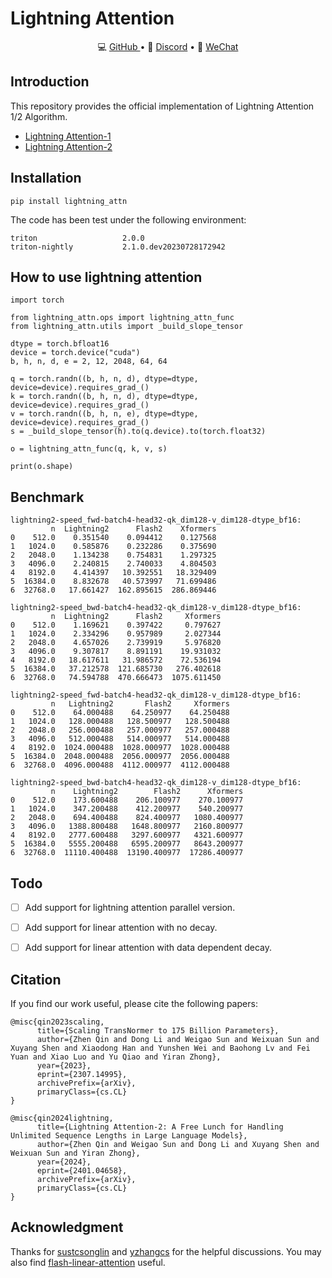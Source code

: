 # Lightning Attention

<p align="center">
💻 <a href="https://github.com/OpenNLPLab/lightning-attention" target="_blank">GitHub </a> •
💬 <a href="https://discord.gg/JEU3nTcWKC" target="_blank">Discord</a> •
💬 <a href="./images/contact_me_qr.png" target="_blank">WeChat</a>
</p>

## Introduction
This repository provides the official implementation of Lightning Attention 1/2 Algorithm.

- [Lightning Attention-1](https://arxiv.org/abs/2307.14995)
- [Lightning Attention-2](https://arxiv.org/abs/2401.04658)


## Installation
```
pip install lightning_attn
```
The code has been test under the following environment:
```
triton                   2.0.0
triton-nightly           2.1.0.dev20230728172942
```

## How to use lightning attention
```
import torch

from lightning_attn.ops import lightning_attn_func
from lightning_attn.utils import _build_slope_tensor

dtype = torch.bfloat16
device = torch.device("cuda")
b, h, n, d, e = 2, 12, 2048, 64, 64

q = torch.randn((b, h, n, d), dtype=dtype, device=device).requires_grad_()
k = torch.randn((b, h, n, d), dtype=dtype, device=device).requires_grad_()
v = torch.randn((b, h, n, e), dtype=dtype, device=device).requires_grad_()
s = _build_slope_tensor(h).to(q.device).to(torch.float32)

o = lightning_attn_func(q, k, v, s)

print(o.shape)
```

## Benchmark
```
lightning2-speed_fwd-batch4-head32-qk_dim128-v_dim128-dtype_bf16:
         n  Lightning2      Flash2    Xformers
0    512.0    0.351540    0.094412    0.127568
1   1024.0    0.585876    0.232286    0.375690
2   2048.0    1.134238    0.754831    1.297325
3   4096.0    2.240815    2.740033    4.804503
4   8192.0    4.414397   10.392551   18.329409
5  16384.0    8.832678   40.573997   71.699486
6  32768.0   17.661427  162.895615  286.869446

lightning2-speed_bwd-batch4-head32-qk_dim128-v_dim128-dtype_bf16:
         n  Lightning2      Flash2     Xformers
0    512.0    1.169621    0.397422     0.797627
1   1024.0    2.334296    0.957989     2.027344
2   2048.0    4.657026    2.739919     5.976820
3   4096.0    9.307817    8.891191    19.931032
4   8192.0   18.617611   31.986572    72.536194
5  16384.0   37.212578  121.685730   276.402618
6  32768.0   74.594788  470.666473  1075.611450

lightning2-speed_fwd-batch4-head32-qk_dim128-v_dim128-dtype_bf16:
         n   Lightning2       Flash2     Xformers
0    512.0    64.000488    64.250977    64.250488
1   1024.0   128.000488   128.500977   128.500488
2   2048.0   256.000488   257.000977   257.000488
3   4096.0   512.000488   514.000977   514.000488
4   8192.0  1024.000488  1028.000977  1028.000488
5  16384.0  2048.000488  2056.000977  2056.000488
6  32768.0  4096.000488  4112.000977  4112.000488

lightning2-speed_bwd-batch4-head32-qk_dim128-v_dim128-dtype_bf16:
         n    Lightning2        Flash2      Xformers
0    512.0    173.600488    206.100977    270.100977
1   1024.0    347.200488    412.200977    540.200977
2   2048.0    694.400488    824.400977   1080.400977
3   4096.0   1388.800488   1648.800977   2160.800977
4   8192.0   2777.600488   3297.600977   4321.600977
5  16384.0   5555.200488   6595.200977   8643.200977
6  32768.0  11110.400488  13190.400977  17286.400977
```

## Todo

- [ ] Add support for lightning attention parallel version.
- [ ] Add support for linear attention with no decay.
- [ ] Add support for linear attention with data dependent decay.


## Citation
If you find our work useful, please cite the following papers:
```
@misc{qin2023scaling,
      title={Scaling TransNormer to 175 Billion Parameters},
      author={Zhen Qin and Dong Li and Weigao Sun and Weixuan Sun and Xuyang Shen and Xiaodong Han and Yunshen Wei and Baohong Lv and Fei Yuan and Xiao Luo and Yu Qiao and Yiran Zhong},
      year={2023},
      eprint={2307.14995},
      archivePrefix={arXiv},
      primaryClass={cs.CL}
}

@misc{qin2024lightning,
      title={Lightning Attention-2: A Free Lunch for Handling Unlimited Sequence Lengths in Large Language Models},
      author={Zhen Qin and Weigao Sun and Dong Li and Xuyang Shen and Weixuan Sun and Yiran Zhong},
      year={2024},
      eprint={2401.04658},
      archivePrefix={arXiv},
      primaryClass={cs.CL}
}

```

## Acknowledgment

Thanks for [sustcsonglin](https://github.com/sustcsonglin) and [yzhangcs](https://github.com/yzhangcs) for the helpful discussions. You may also find [flash-linear-attention](https://github.com/sustcsonglin/flash-linear-attention) useful.
